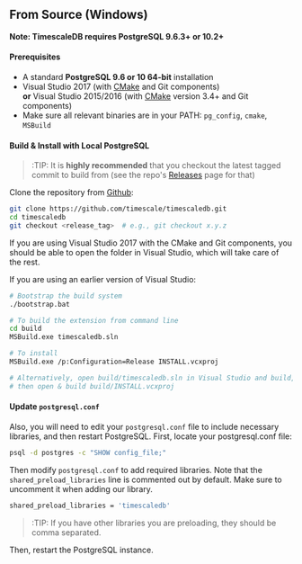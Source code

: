 ## From Source (Windows) [](installation-source)

**Note: TimescaleDB requires PostgreSQL 9.6.3+ or 10.2+**

#### Prerequisites

- A standard **PostgreSQL 9.6 or 10 64-bit** installation
- Visual Studio 2017 (with [CMake][] and Git components)  
  **or** Visual Studio 2015/2016 (with [CMake][] version 3.4+ and Git components)
- Make sure all relevant binaries are in your PATH: `pg_config`, `cmake`, `MSBuild`

#### Build & Install with Local PostgreSQL
>:TIP: It is **highly recommended** that you checkout the latest
tagged commit to build from (see the repo's [Releases][github-releases] page for that)

Clone the repository from [Github][github-timescale]:

```bash
git clone https://github.com/timescale/timescaledb.git
cd timescaledb
git checkout <release_tag>  # e.g., git checkout x.y.z
```

If you are using Visual Studio 2017 with the CMake and Git components,
you should be able to open the folder in Visual Studio, which will take
care of the rest.

If you are using an earlier version of Visual Studio:
```bash
# Bootstrap the build system
./bootstrap.bat

# To build the extension from command line
cd build
MSBuild.exe timescaledb.sln

# To install
MSBuild.exe /p:Configuration=Release INSTALL.vcxproj

# Alternatively, open build/timescaledb.sln in Visual Studio and build,
# then open & build build/INSTALL.vcxproj
```

#### Update `postgresql.conf`

Also, you will need to edit your `postgresql.conf` file to include
necessary libraries, and then restart PostgreSQL. First, locate your postgresql.conf file:

```bash
psql -d postgres -c "SHOW config_file;"
```

Then modify `postgresql.conf` to add required libraries.  Note that
the `shared_preload_libraries` line is commented out by default.
Make sure to uncomment it when adding our library.

```bash
shared_preload_libraries = 'timescaledb'
```
>:TIP: If you have other libraries you are preloading, they should be comma separated.

Then, restart the PostgreSQL instance.

[CMake]: https://cmake.org/
[github-timescale]: https://github.com/timescale/timescaledb
[github-releases]: https://github.com/timescale/timescaledb/releases
